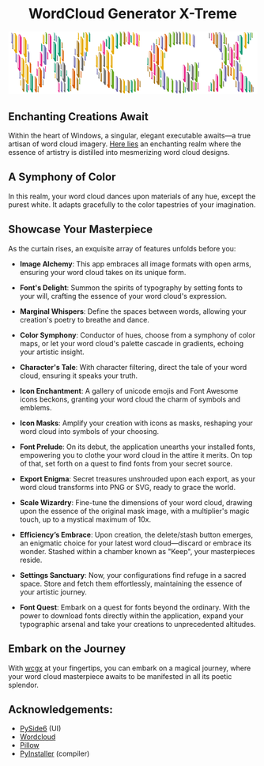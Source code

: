 <h1 align="center">WordCloud Generator X-Treme</h1>

<p align="center">
  <img src="wcgx.png" alt="wcgx">
</p>

## Enchanting Creations Await
Within the heart of Windows, a singular, elegant executable awaits—a true artisan of word cloud imagery. [Here lies](https://github.com/komtraya/wcgx/releases) an enchanting realm where the essence of artistry is distilled into mesmerizing word cloud designs.


## A Symphony of Color
In this realm, your word cloud dances upon materials of any hue, except the purest white. It adapts gracefully to the color tapestries of your imagination.


## Showcase Your Masterpiece
As the curtain rises, an exquisite array of features unfolds before you:

- **Image Alchemy**: This app embraces all image formats with open arms, ensuring your word cloud takes on its unique form.

- **Font's Delight**: Summon the spirits of typography by setting fonts to your will, crafting the essence of your word cloud's expression.

- **Marginal Whispers**: Define the spaces between words, allowing your creation's poetry to breathe and dance.

- **Color Symphony**: Conductor of hues, choose from a symphony of color maps, or let your word cloud's palette cascade in gradients, echoing your artistic insight.

- **Character's Tale**: With character filtering, direct the tale of your word cloud, ensuring it speaks your truth.

- **Icon Enchantment**: A gallery of unicode emojis and Font Awesome icons beckons, granting your word cloud the charm of symbols and emblems.

- **Icon Masks**: Amplify your creation with icons as masks, reshaping your word cloud into symbols of your choosing.

- **Font Prelude**: On its debut, the application unearths your installed fonts, empowering you to clothe your word cloud in the attire it merits. On top of that, set forth on a quest to find fonts from your secret source.

- **Export Enigma**: Secret treasures unshrouded upon each export, as your word cloud transforms into PNG or SVG, ready to grace the world.

- **Scale Wizardry**: Fine-tune the dimensions of your word cloud, drawing upon the essence of the original mask image, with a multiplier's magic touch, up to a mystical maximum of 10x.

- **Efficiency’s Embrace**: Upon creation, the delete/stash button emerges, an enigmatic choice for your latest word cloud—discard or embrace its wonder. Stashed within a chamber known as "Keep", your masterpieces reside.

- **Settings Sanctuary**: Now, your configurations find refuge in a sacred space. Store and fetch them effortlessly, maintaining the essence of your artistic journey.

- **Font Quest**: Embark on a quest for fonts beyond the ordinary. With the power to download fonts directly within the application, expand your typographic arsenal and take your creations to unprecedented altitudes.


## Embark on the Journey
With [wcgx](https://github.com/komtraya/wcgx/releases) at your fingertips, you can embark on a magical journey, where your word cloud masterpiece awaits to be manifested in all its poetic splendor.


## Acknowledgements:

- [PySide6](https://pypi.org/project/PySide6/) (UI)
- [Wordcloud](https://pypi.org/project/wordcloud/)
- [Pillow](https://pypi.org/project/Pillow/) 
- [PyInstaller](https://pypi.org/project/pyinstaller/) (compiler)
